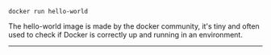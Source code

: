 ```
docker run hello-world
```
The hello-world image is made by the docker community, it's tiny and often used to check if Docker is correctly up and running in an environment.

-----------


